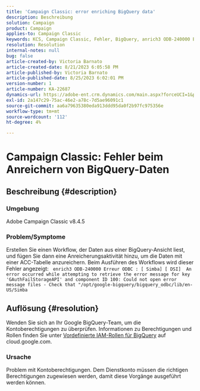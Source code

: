```yaml
---
title: 'Campaign Classic: error enriching BigQuery data'
description: Beschreibung
solution: Campaign
product: Campaign
applies-to: Campaign Classic
keywords: KCS, Campaign Classic, Fehler, BigQuery, anrich3 ODB-240000 Erreur ODBC
resolution: Resolution
internal-notes: null
bug: false
article-created-by: Victoria Barnato
article-created-date: 8/21/2023 6:05:58 PM
article-published-by: Victoria Barnato
article-published-date: 8/25/2023 6:02:01 PM
version-number: 1
article-number: KA-22687
dynamics-url: https://adobe-ent.crm.dynamics.com/main.aspx?forceUCI=1&pagetype=entityrecord&etn=knowledgearticle&id=7d771c5f-4d40-ee11-bdf3-6045bd0065b6
exl-id: 2a147c29-75ac-46e2-a78c-7d5ae96091c1
source-git-commit: aa6a79635380eda913ddd95da0f2b97fc975356e
workflow-type: tm+mt
source-wordcount: '112'
ht-degree: 4%

---
```


# Campaign Classic: Fehler beim Anreichern von BigQuery-Daten

## Beschreibung {#description}


### Umgebung

Adobe Campaign Classic v8.4.5



### Problem/Symptome

Erstellen Sie einen Workflow, der Daten aus einer BigQuery-Ansicht liest, und fügen Sie dann eine Anreicherungsaktivität hinzu, um die Daten mit einer ACC-Tabelle anzureichern. Beim Ausführen des Workflows wird dieser Fehler angezeigt:  
`enrich3 ODB-240000 Erreur ODBC : [ Simba] [ DSI]  An error occurred while attempting to retrieve the error message for key 'GAuthFailStorageAPI' and component ID 100: Could not open error message files - Check that "/opt/google-bigquery/bigquery_odbc/lib/en-US/Simba`


## Auflösung {#resolution}


Wenden Sie sich an Ihr Google BigQuery-Team, um die Kontoberechtigungen zu überprüfen. Informationen zu Berechtigungen und Rollen finden Sie unter [Vordefinierte IAM-Rollen für BigQuery](https://cloud.google.com/bigquery/docs/access-control#bigquery) auf cloud.google.com.

### <b>Ursache</b>

Problem mit Kontoberechtigungen. Dem Dienstkonto müssen die richtigen Berechtigungen zugewiesen werden, damit diese Vorgänge ausgeführt werden können.
